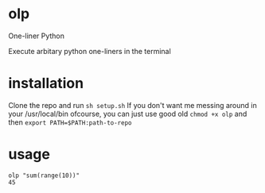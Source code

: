 # olp
One-liner Python

Execute arbitary python one-liners in the terminal

# installation
Clone the repo and run ```sh setup.sh```
If you don't want me messing around in your /usr/local/bin ofcourse, you can just use good old ```chmod +x olp``` and then ```export PATH=$PATH:path-to-repo```

# usage
```
olp "sum(range(10))"
45
```
